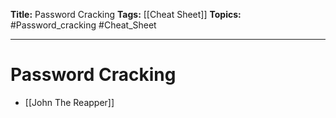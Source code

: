 **Title:** Password Cracking
**Tags:** [[Cheat Sheet]]
**Topics:** #Password_cracking #Cheat_Sheet 

---
# Password Cracking
- [[John The Reapper]]
